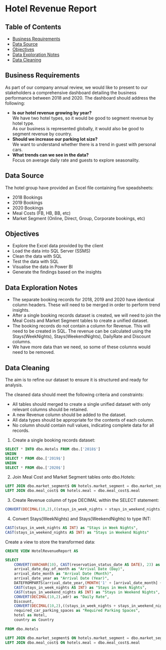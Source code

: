 # Hotel Revenue Report

## Table of Contents
* [Business Requirements](#business-requirements)
* [Data Source](#data-source)
* [Objectives](#objectives)
* [Data Exploration Notes](#data-exploration-notes)
* [Data Cleaning](#data-cleaning)


## Business Requirements

As part of our company annual review, we would like to present to our stakeholders a comprehensive dashboard
detailing the business performance between 2018 and 2020. The dashboard should address the following:

- **Is our hotel revenue growing by year?**<br/>
   We have two hotel types, so it would be good to segment revenue by hotel type.<br/>
   As our business is represented globally, it would also be good to segment revenue by country.
- **Should we increase our parking lot size?**<br/>
   We want to understand whether there is a trend in guest with personal cars.
- **What trends can we see in the data?**<br/>
   Focus on average daily rate and guests to explore seasonality.

## Data Source

The hotel group have provided an Excel file containing five speadsheets:
- 2018 Bookings
- 2019 Bookings
- 2020 Bookings
- Meal Costs (FB, HB, BB, etc)
- Market Segment (Online, Direct, Group, Corporate bookings, etc)

## Objectives
- Explore the Excel data provided by the client
- Load the data into SQL Server (SSMS)
- Clean the data with SQL
- Test the data with SQL
- Visualise the data in Power BI
- Generate the findings based on the insights

## Data Exploration Notes
- The separate booking records for 2018, 2019 and 2020 have identical column headers. These will need to be merged in order to perform trend insights.
- After a single booking records dataset is created, we will need to join the Meal Costs and Market Segment tables to create a unified dataset.
- The booking records do not contain a column for Revenue. This will need to be created in SQL. The revenue can be calculated using the Stays(WeekNights), Stays(WeekendNights), DailyRate and Discount columns.
- We have more data than we need, so some of these columns would need to be removed.

## Data Cleaning
The aim is to refine our dataset to ensure it is structured and ready for analysis.

The cleaned data should meet the following criteria and constraints:
- All tables should merged to create a single unified dataset with only relevant columns should be retained.
- A new Revenue column should be added to the dataset.
- All data types should be appropriate for the contents of each column.
- No column should contain null values, indicating complete data for all records.

1. Create a single booking records dataset:

``` SQL
SELECT * INTO dbo.Hotels FROM dbo.['2018$']
UNION
SELECT * FROM dbo.['2019$']
UNION
SELECT * FROM dbo.['2020$']
```
2. Join Meal Cost and Market Segment tables onto dbo.Hotels:

``` SQL
LEFT JOIN dbo.market_segment$ ON hotels.market_segment = dbo.market_segment$.market_segment
LEFT JOIN dbo.meal_cost$ ON hotels.meal = dbo.meal_cost$.meal
```
3. Create Revenue column of type DECIMAL within the SELECT statement:
   
``` SQL
CONVERT(DECIMAL(10,2),((stays_in_week_nights + stays_in_weekend_nights)*adr)*(1-Discount),2) AS Revenue
```
4. Convert Stays(WeekNights) and Stays(WeekendNights) to type INT:

``` SQL
CAST(stays_in_week_nights AS INT) as "Stays in Week Nights",
CAST(stays_in_weekend_nights AS INT) as "Stays in Weekend Nights"
```
Create a view to store the transformed data:

``` SQL
CREATE VIEW HotelRevenueReport AS

SELECT 
	CONVERT(VARCHAR(10), CAST(reservation_status_date AS DATE), 23) as "Reseveration Date",
	arrival_date_day_of_month as "Arrival Date (Day)",
	arrival_date_month as "Arrival Date (Month)",
	arrival_date_year as "Arrival Date (Year)",
	DATEFROMPARTS(arrival_date_year,(MONTH('1' + [arrival_date_month] +'00')),arrival_date_day_of_month) as "Booking Date",
	CAST(stays_in_week_nights AS INT) as "Stays in Week Nights",
	CAST(stays_in_weekend_nights AS INT) as "Stays in Weekend Nights",
	CONVERT(DECIMAL(10,2),adr) as "Daily Rate",
	Discount,
	CONVERT(DECIMAL(10,2),((stays_in_week_nights + stays_in_weekend_nights)*adr)*(1-Discount),2) AS Revenue,
	required_car_parking_spaces as "Required Parking Spaces",
	hotel as Hotel,
	country as Country
	
FROM dbo.Hotels

LEFT JOIN dbo.market_segment$ ON hotels.market_segment = dbo.market_segment$.market_segment
LEFT JOIN dbo.meal_cost$ ON hotels.meal = dbo.meal_cost$.meal
```
